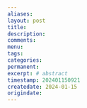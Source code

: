 ```yaml
---
aliases:
layout: post
title:
description:
comments:
menu:
tags: 
categories:
permanent: 
excerpt: # abstract
timestamp: 202401150921
createdate: 2024-01-15
origindate: 
---
```


